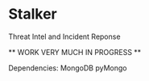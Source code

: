 # Stalker
Threat Intel and Incident Reponse

** WORK VERY MUCH IN PROGRESS **

Dependencies: 
MongoDB
pyMongo
